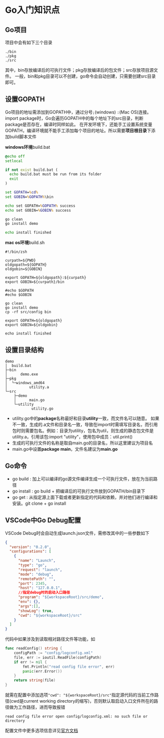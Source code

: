 # Go入门知识点

## Go项目

项目中会有如下三个目录

```text
./bin
./pkg
./src
```

其中，bin存放编译后的可执行文件；pkg存放编译后的包文件；src存放项目源文件。
一般，bin和pkg目录可以不创建，go命令会自动创建，只需要创建src目录即可。

## 设置GOPATH

Go项目的地址需添加到GOPATH中，通过分号```;```(windows)  ```:```(Mac OS)连接。import package时，Go会遍历GOPATH中的每个地址下的src目录，判断package是否存在，编译时同样如此。
在开发环境下，还能手工设置系统变量GOPATH，编译环境就不能手工添加每个项目的地址。所以需要**项目根目录**下添加build脚本文件

**windows环境**build.bat

```bat
@echo off
setlocal

if not exist build.bat (
  echo build.bat must be run from its folder
  exit
)

set GOPATH=%cd%
set GOBIN=%GOPATH%\bin

echo set GOPATH=%GOPATH% success
echo set GOBIN=%GOBIN% success

go clean
go install demo

echo install finished
```

**mac os环境**build.sh

```shell
#!/bin/zsh

curpath=${PWD}
oldgopath=${GOPATH}
oldgobin=${GOBIN}

export GOPATH=${oldgopath}:${curpath}
export GOBIN=${curpath}/bin

#echo $GOPATH
#echo $GOBIN

go clean
go install demo
cp -rf src/config bin

export GOPATH=${oldgopath}
export GOBIN=${oldgobin}

echo install finished
```

## 设置目录结构

```text
demo
│  build.bat
├─bin
│      demo.exe
├─pkg
│  └─windows_amd64
│          utility.a
└─src
    ├─demo
    │      main.go
    └─utility
            utility.go
```

+ utility.go中的**package**名称最好和目录**utility**一致，而文件名可以随意。 如果不一致，生成的.a文件和目录名一致，导致在import时需填写目录名，而引用包时则需要包名。例如：目录为utility，包名为util，则生成的静态包文件是utility.a，引用该包:import "utility"，使用包中成员：util.print()
+ 生成的可执行文件的名称是取自main.go的目录名，所以这里建议为项目名
+ main.go中设置**package main**，文件名建议为**main.go**

## Go命令

+ go build : 加上可以编译的go源文件编译生成一个可执行文件，放在为当前路径
+ go install : go build + 把编译后的可执行文件放到GOPATH/bin目录下
+ go get : 从指定源上面下载或者更新指定的代码和依赖，并对他们进行编译和安装。git clone + go install

## VSCode中Go Debug配置

VSCode Debug时会自动生成launch.json文件，需修改其中的一些参数如下

```json
{
  "version": "0.2.0",
  "configurations": [
    {
      "name": "Launch",
      "type": "go",
      "request": "launch",
      "mode": "debug",
      "remotePath": "",
      "port": 2345,
      "host": "127.0.0.1",
      //指定debug时的启动入口路径
      "program": "${workspaceRoot}/src/demo",
      "env": {},
      "args":[],
      "showLog": true,
      "cwd": "${workspaceRoot}/src"
    }
  ]
}
```

代码中如果涉及到读取相对路径文件等功能，如

```go
func readConfig() string {
	configPath := "config/logconfig.xml"
	file, err := ioutil.ReadFile(configPath)
	if err != nil {
		fmt.Println("read config file error", err)
		panic(err.Error())
	}
	return string(file)
}
```

就需在配置中添加选项```"cwd": "${workspaceRoot}/src"```指定源代码的当前工作路径(cwd是current working directory的缩写)，否则默认取启动入口文件所在的路径做为工作路径，进而导致报错

```text
read config file error open config/logconfig.xml: no such file or directory
```

配置文件中更多选项信息详见[官方文档](https://code.visualstudio.com/docs/editor/debugging#_launchjson-attributes)

